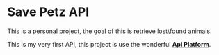 # Save Petz API


This is a personal project, the goal of this is retrieve lost\found animals. 

This is my very first API, this project is use the wonderful [**Api Platform**](https://api-platform.com).

